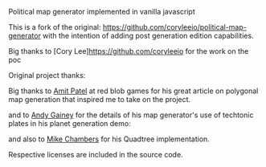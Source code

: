 Political map generator implemented in vanilla javascript

This is a fork of the original: https://github.com/coryleeio/political-map-generator with the intention of adding post generation edition capabilities. 

Big thanks to [Cory Lee]https://github.com/coryleeio for the work on the poc

Original project thanks:

Big thanks to [Amit Patel](http://www-cs-students.stanford.edu/~amitp/game-programming/polygon-map-generation/) at red blob games for his great article on polygonal map generation that inspired me to take on the project.

and to [Andy Gainey](http://experilous.com/1/blog/post/procedural-planet-generation) for the details of his map generator's use of techtonic plates in his planet generation demo:

and also to
[Mike Chambers](http://www.mikechambers.com/blog/2011/03/21/javascript-quadtree-implementation/) for his Quadtree implementation.


Respective licenses are included in the source code.
